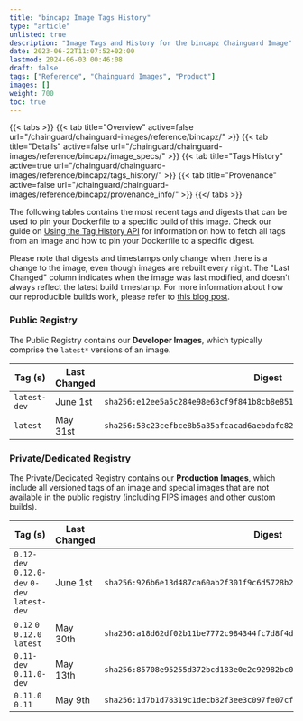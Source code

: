 ```yaml
---
title: "bincapz Image Tags History"
type: "article"
unlisted: true
description: "Image Tags and History for the bincapz Chainguard Image"
date: 2023-06-22T11:07:52+02:00
lastmod: 2024-06-03 00:46:08
draft: false
tags: ["Reference", "Chainguard Images", "Product"]
images: []
weight: 700
toc: true
---
```


{{< tabs >}}
{{< tab title="Overview" active=false url="/chainguard/chainguard-images/reference/bincapz/" >}}
{{< tab title="Details" active=false url="/chainguard/chainguard-images/reference/bincapz/image_specs/" >}}
{{< tab title="Tags History" active=true url="/chainguard/chainguard-images/reference/bincapz/tags_history/" >}}
{{< tab title="Provenance" active=false url="/chainguard/chainguard-images/reference/bincapz/provenance_info/" >}}
{{</ tabs >}}

The following tables contains the most recent tags and digests that can be used to pin your Dockerfile to a specific build of this image. Check our guide on [Using the Tag History API](/chainguard/chainguard-images/using-the-tag-history-api/) for information on how to fetch all tags from an image and how to pin your Dockerfile to a specific digest.

Please note that digests and timestamps only change when there is a change to the image, even though images are rebuilt every night. The "Last Changed" column indicates when the image was last modified, and doesn't always reflect the latest build timestamp. For more information about how our reproducible builds work, please refer to [this blog post](https://www.chainguard.dev/unchained/reproducing-chainguards-reproducible-image-builds).

### Public Registry
The Public Registry contains our **Developer Images**, which typically comprise the `latest*` versions of an image.

| Tag (s)       | Last Changed | Digest                                                                    |
|---------------|--------------|---------------------------------------------------------------------------|
|  `latest-dev` | June 1st     | `sha256:e12ee5a5c284e98e63cf9f841b8cb8e8510acc59df5a6a1d127995069e932ade` |
|  `latest`     | May 31st     | `sha256:58c23cefbce8b5a35afcacad6aebdafc8282423865427aba1148d5d96f74ce54` |


### Private/Dedicated Registry
The Private/Dedicated Registry contains our **Production Images**, which include all versioned tags of an image and special images that are not available in the public registry (including FIPS images and other custom builds).

| Tag (s)                                       | Last Changed | Digest                                                                    |
|-----------------------------------------------|--------------|---------------------------------------------------------------------------|
|  `0.12-dev` `0.12.0-dev` `0-dev` `latest-dev` | June 1st     | `sha256:926b6e13d487ca60ab2f301f9c6d5728b22d7fda02b78090a2107dde4a4ebf7c` |
|  `0.12` `0` `0.12.0` `latest`                 | May 30th     | `sha256:a18d62df02b11be7772c984344fc7d8f4db96657ffa86cf3656277f6397f8141` |
|  `0.11-dev` `0.11.0-dev`                      | May 13th     | `sha256:85708e95255d372bcd183e0e2c92982bc0d0b13aa136a4c662118dfda6ee6ab0` |
|  `0.11.0` `0.11`                              | May 9th      | `sha256:1d7b1d78319c1decb82f3ee3c097fe07cf4d757f077cb2580b7aa7b527dfea03` |

